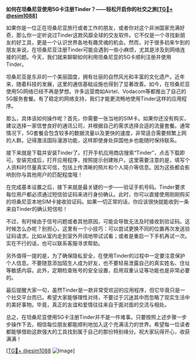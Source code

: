 **如何在坦桑尼亚使用5G卡注册Tinder？——轻松开启你的社交之旅[[TG💪+ @esim1088](https://t.me/s/esim1088)]**

如果你是一位正在坦桑尼亚旅行或者工作的朋友，或者你对这个非洲国家充满好奇，那么你一定听说过Tinder这款风靡全球的交友软件。它不仅是一个寻找新朋友的好工具，更是一个认识世界各地有趣灵魂的机会。然而，对于很多初来乍到的朋友来说，在坦桑尼亚注册Tinder可能会遇到一些小麻烦，尤其是涉及到网络连接的问题。今天，我们就来聊聊如何利用坦桑尼亚的5G卡顺利注册并使用Tinder。

坦桑尼亚是东非的一个美丽国度，拥有壮丽的自然风光和丰富的文化遗产。近年来，随着科技的发展，这里的通信基础设施也得到了显著改善。如今，在坦桑尼亚使用5G网络已经不再是梦想。许多运营商如Airtel、Vodacom等都推出了自己的5G服务套餐。有了稳定的网络支持，我们才能更流畅地使用Tinder这样的应用程序。

那么，具体该如何操作呢？首先，你需要一张当地的SIM卡。如果你还没有购买，建议选择一家信誉良好的通讯公司，并根据自己的需求选择合适的流量套餐。通常情况下，5G套餐会包含较多的数据流量以及更快的速度，非常适合需要频繁上网的人群。记得激活国际漫游功能，这样即使身处异国他乡也能随时保持联系。

接下来就是下载并安装Tinder了。打开手机应用商店搜索“Tinder”，点击下载即可。安装完成后，打开应用程序，按照提示创建账户。这里需要注意的是，填写个人资料时尽量真实可信，包括上传清晰的照片和个人简介等信息。因为这些都会影响到你与其他用户的匹配程度哦！

在完成基本设置之后，接下来就是最关键的一步——验证手机号码。Tinder要求每位用户都必须通过短信验证码来进行身份确认。此时，你可以直接使用刚刚购买的坦桑尼亚本地SIM卡接收验证码。如果一切正常的话，你应该很快就能收到一条来自Tinder的确认短信啦！

不过，有时候由于信号问题或者其他原因，可能会导致无法及时接收到验证码。这时候怎么办呢？别担心，这里有一个小技巧：可以尝试更换不同的位置再次发送验证码请求。比如从室内走到室外开阔地带试试看；或者是重启一下手机再试一次。实在不行的话，也可以联系客服寻求帮助。

另外值得一提的是，为了确保隐私安全，在使用Tinder的过程中一定要注意保护个人信息。不要随意添加陌生人成为好友，也不要轻易泄露自己的真实姓名、住址等敏感内容。此外，定期检查账号的安全设置，启用双重认证等功能也是非常必要的。

最后提醒大家一句，虽然Tinder是一款非常受欢迎的应用程序，但它毕竟只是一个社交平台而已。希望大家能够理性对待，不要过于沉迷其中而忽略了现实生活中的美好事物。毕竟，真正的友谊和爱情往往来自于面对面的交流与相处。

总之，在坦桑尼亚使用5G卡注册Tinder并不是一件难事。只要按照上述步骤一步步操作下去，相信每位朋友都能顺利地加入这个充满活力的世界。希望每一位读者都能够借助这款强大的工具找到属于自己的那份特别缘分。祝大家玩得开心，收获满满！

[[TG💪+ @esim1088](https://t.me/s/esim1088) ![Image](https://i.postimg.cc/4NQfJmqS/Snipaste-2025-05-13-00-14-12.png)]